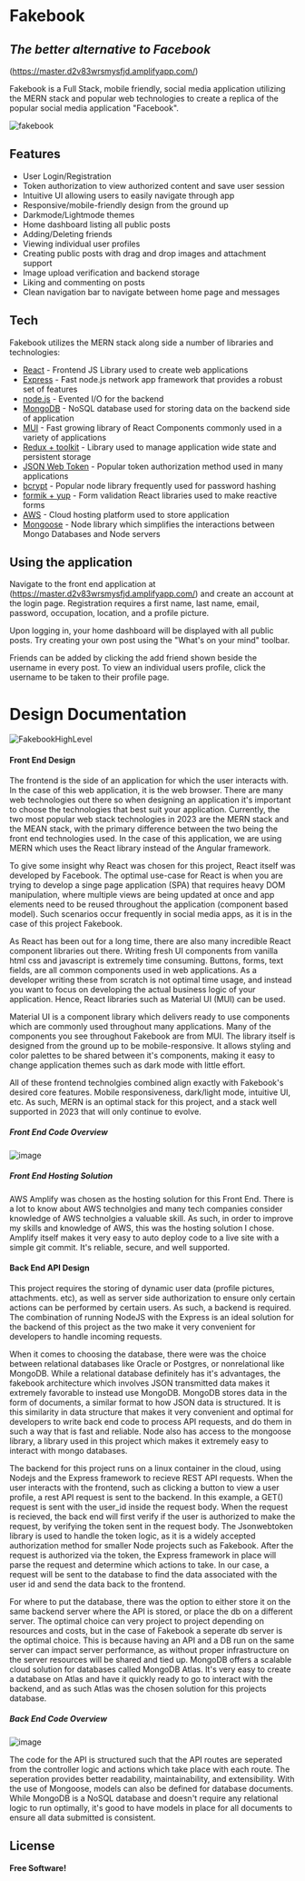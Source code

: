 # Fakebook
## _The better alternative to Facebook_

(https://master.d2v83wrsmysfjd.amplifyapp.com/)


Fakebook is a Full Stack, mobile friendly, social media application utilizing the MERN stack and popular web 
technologies to create a replica of the popular social media application "Facebook".

![fakebook](https://github.com/nickroxcks/Fakebook_client/assets/34073804/bdd563db-a98a-485b-a722-e44702a3021e)

## Features

- User Login/Registration
- Token authorization to view authorized content and save user session
- Intuitive UI allowing users to easily navigate through app
- Responsive/mobile-friendly design from the ground up
- Darkmode/Lightmode themes
- Home dashboard listing all public posts
- Adding/Deleting friends
- Viewing individual user profiles
- Creating public posts with drag and drop images and attachment support
- Image upload verification and backend storage
- Liking and commenting on posts
- Clean navigation bar to navigate between home page and messages

## Tech

Fakebook utilizes the MERN stack along side a number of libraries and technologies:

- [React] - Frontend JS Library used to create web applications
- [Express] -  Fast node.js network app framework that provides a robust set of features
- [node.js] - Evented I/O for the backend
- [MongoDB] - NoSQL database used for storing data on the backend side of application
- [MUI] - Fast growing library of React Components commonly used in a variety of applications
- [Redux + toolkit] - Library used to manage application wide state and persistent storage
- [JSON Web Token] - Popular token authorization method used in many applications
- [bcrypt] - Popular node library frequently used for password hashing
- [formik + yup] - Form validation React libraries used to make reactive forms
- [AWS] - Cloud hosting platform used to store application
- [Mongoose] - Node library which simplifies the interactions between Mongo Databases and Node servers


## Using the application

Navigate to the front end application at (https://master.d2v83wrsmysfjd.amplifyapp.com/) and create an account
at the login page. Registration requires a first name, last name, email, password, occupation, location, and a profile picture.

Upon logging in, your home dashboard will be displayed with all public posts. Try creating your own post using the "What's on your mind" toolbar. 

Friends can be added by clicking the add friend shown beside the username in every post. To view an individual users profile, click the username to be taken to their profile page.

# Design Documentation

![FakebookHighLevel](https://github.com/nickroxcks/Fakebook_client/assets/34073804/46c8a494-2e4c-40be-898b-8be46a4b4d21)


#### Front End Design

The frontend is the side of an application for which the user interacts with. In the case of this web application, it is the web browser. There are many web technologies out there so when designing an application it's important to choose the technologies that best suit your application. Currently, the two most popular web stack technologies in 2023 are the MERN stack and the MEAN stack, with the primary difference between the two being the front end technologies used. In the case of this application, we are using MERN which uses the React library instead of the Angular framework. 

To give some insight why React was chosen for this project, React itself was developed by Facebook. The optimal use-case for React is when you are trying to develop a singe page application (SPA) that requires heavy DOM manipulation, where multiple views are being updated at once and app elements need to be reused throughout the application (component based model). Such scenarios occur frequently in social media apps, as it is in the case of this project Fakebook.

As React has been out for a long time, there are also many incredible React component libraries out there. Writing fresh UI components from vanilla html css and javascript is extremely time consuming. Buttons, forms, text fields, are all common components used in web applications.  As a developer writing these from scratch is not optimal time usage, and instead you want to focus on developing the actual business logic of your application. Hence, React libraries such as Material UI (MUI) can be used. 

Material UI is a component library which delivers ready to use components which are commonly used throughout many applications. Many of the components you see throughout Fakebook are from MUI. The library itself is designed from the ground up to be mobile-responsive. It allows styling and color palettes to be shared between it's components, making it easy to change application themes such as dark mode with little effort.

All of these frontend technolgies combined align exactly with Fakebook's desired core features. Mobile responsiveness, dark/light mode, intuitive UI, etc. As such, MERN is an optimal stack for this project, and a stack well supported in 2023 that will only continue to evolve.

##### Front End Code Overview
![image](https://github.com/nickroxcks/Fakebook_client/assets/34073804/83ccb791-a1ba-44d7-9e26-4bcaff7f283c)


##### Front End Hosting Solution
AWS Amplify was chosen as the hosting solution for this Front End. There is a lot to know about AWS technolgies and many tech companies consider knowledge of AWS technolgies a valuable skill. As such, in order to improve my skills and knowledge of AWS, this was the hosting solution I chose. Amplify itself makes it very easy to auto deploy code to a live site with a simple git commit. It's reliable, secure, and well supported.

#### Back End API Design

This project requires the storing of dynamic user data (profile pictures, attachments. etc), as well as server side authorization to ensure only certain actions can be performed by certain users. As such, a backend is required. The combination of running NodeJS with the Express is an ideal solution for the backend of this project as the two make it very convenient for developers to handle incoming requests.

When it comes to choosing the database, there were was the choice between relational databases like Oracle or Postgres, or nonrelational like MongoDB. While a relational database definitely has it's advantages, the fakebook architecture which involves JSON transmitted data makes it extremely favorable to instead use MongoDB. MongoDB stores data in the form of documents, a similar format to how JSON data is structured. It is this similarity in data structure that makes it very convenient and optimal for developers to write back end code to process API requests, and do them in such a way that is fast and reliable. Node also has access to the mongoose library, a library used in this project which makes it extremely easy to interact with mongo databases.

The backend for this project runs on a linux container in the cloud, using Nodejs and the Express framework to recieve REST API requests. When the user interacts with the frontend, such as clicking a button to view a user profile, a rest API request is sent to the backend. In this example, a GET() request is sent with the user_id inside the request body. When the request is recieved, the back end will first verify if the user is authorized to make the request, by verifying the token sent in the request body. The Jsonwebtoken library is used to handle the token logic, as it is a widely accepted authorization method for smaller Node projects such as Fakebook. After the request is authorized via the token, the Express framework in place will parse the request and determine which actions to take. In our case, a request will be sent to the database to find the data associated with the user id and send the data back to the frontend. 

For where to put the database, there was the option to either store it on the same backend server where the API is stored, or place the db on a different server. The optimal choice can very project to project depending on resources and costs, but in the case of Fakebook a seperate db server is the optimal choice. This is because having an API and a DB run on the same server can impact server performance, as without proper infrastructure on the server resources will be shared and tied up. MongoDB offers a scalable cloud solution for databases called MongoDB Atlas. It's very easy to create a database on Atlas and have it quickly ready to go to interact with the backend, and as such Atlas was the chosen solution for this projects database. 

##### Back End Code Overview
![image](https://github.com/nickroxcks/Fakebook_client/assets/34073804/e3573fba-adac-4b56-b4a7-7745aedca3a8)


The code for the API is structured such that the API routes are seperated from the controller logic and actions which take place with each route. The seperation provides better readability, maintainability, and extensibility. With the use of Mongoose, models can also be defined for database documents. While MongoDB is a NoSQL database and doesn't require any relational logic to run optimally, it's good to have models in place for all documents to ensure all data submitted is consistent. 

## License

**Free Software!**

[//]: # (These are reference links used in the body of this note and get stripped out when the markdown processor does its job. There is no need to format nicely because it shouldn't be seen. Thanks SO - http://stackoverflow.com/questions/4823468/store-comments-in-markdown-syntax)

   [React]: <https://react.dev/>
[express]: <http://expressjs.com>
   [node.js]: <http://nodejs.org>
   [MongoDB]: <https://www.mongodb.com/>
   [MUI]: <https://mui.com/>
   [Redux + toolkit]: <https://redux.js.org/>
   [AngularJS]: <http://angularjs.org>
   [JSON Web Token]: <https://www.npmjs.com/package/jsonwebtoken>
   [bcrypt]: <https://www.npmjs.com/package/bcrypt>
   [formik + yup]: <https://formik.org/>
   [AWS]: <https://aws.amazon.com/>
   [Mongoose]: <https://mongoosejs.com/docs/>
